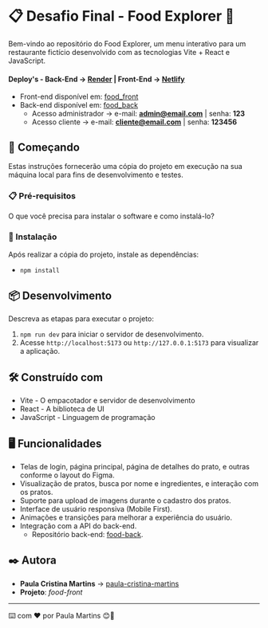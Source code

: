 # 📋 Desafio Final - Food Explorer 🍴

Bem-vindo ao repositório do Food Explorer, um menu interativo para um restaurante fictício desenvolvido com as tecnologias Vite + React e JavaScript.

#### Deploy's - Back-End → [Render](https://render.com/) | Front-End → [Netlify](https://www.netlify.com/)

- Front-end disponível em: [food_front](/https://foods-rocket.netlify.app/)
- Back-end disponível em: [food_back](https://food-back-9nux.onrender.com/)
  - Acesso administrador → e-mail: **admin@email.com** | senha: **123**
  - Acesso cliente → e-mail: **cliente@email.com** | senha: **123456**

## 🚀 Começando

Estas instruções fornecerão uma cópia do projeto em execução na sua máquina local para fins de desenvolvimento e testes.

### 📋 Pré-requisitos

O que você precisa para instalar o software e como instalá-lo?

### 🔧 Instalação

Após realizar a cópia do projeto, instale as dependências:

- `npm install`

## 📦 Desenvolvimento

Descreva as etapas para executar o projeto:

1. `npm run dev` para iniciar o servidor de desenvolvimento.
2. Acesse `http://localhost:5173` ou `http://127.0.0.1:5173` para visualizar a aplicação.

## 🛠️ Construído com

- Vite - O empacotador e servidor de desenvolvimento
- React - A biblioteca de UI
- JavaScript - Linguagem de programação

## 🖥️ Funcionalidades

- Telas de login, página principal, página de detalhes do prato, e outras conforme o layout do Figma.
- Visualização de pratos, busca por nome e ingredientes, e interação com os pratos.
- Suporte para upload de imagens durante o cadastro dos pratos.
- Interface de usuário responsiva (Mobile First).
- Animações e transições para melhorar a experiência do usuário.
- Integração com a API do back-end.
  - Repositório back-end: [food-back](https://github.com/paula-cristina-martins/food-back).

## ✒️ Autora

- **Paula Cristina Martins** → [paula-cristina-martins](https://github.com/paula-cristina-martins)
- **Projeto**: _food-front_

---

⌨️ com ❤️ por Paula Martins 😊👩
